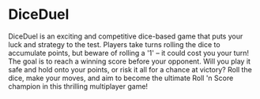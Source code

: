 # DiceDuel

DiceDuel is an exciting and competitive dice-based game that puts your luck and strategy to the test. Players take turns rolling the dice to accumulate points, but beware of rolling a '1' – it could cost you your turn! The goal is to reach a winning score before your opponent. Will you play it safe and hold onto your points, or risk it all for a chance at victory? Roll the dice, make your moves, and aim to become the ultimate Roll 'n Score champion in this thrilling multiplayer game!

